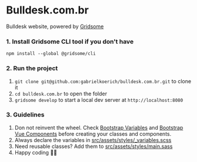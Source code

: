 # Bulldesk.com.br

Bulldesk website, powered by [Gridsome](https://gridsome.org)

### 1. Install Gridsome CLI tool if you don't have

`npm install --global @gridsome/cli`

### 2. Run the project

1. `git clone git@github.com:gabrielkoerich/bulldesk.com.br.git` to clone it
2. `cd bulldesk.com.br` to open the folder
3. `gridsome develop` to start a local dev server at `http://localhost:8080`

### 3. Guidelines

1. Don not reinvent the wheel. Check [Bootstrap Variables](https://github.com/twbs/bootstrap-sass/blob/master/assets/stylesheets/bootstrap/_variables.scss) and [Bootstrap Vue Components](https://bootstrap-vue.js.org/) before creating your classes and components.
2. Always declare the variables in [src/assets/styles/_variables.scss](src/assets/styles/_variables.scss)
3. Need reusable classes? Add them to [src/assets/styles/main.sass](src/assets/styles/main.sass)
4. Happy coding 🎉🙌
